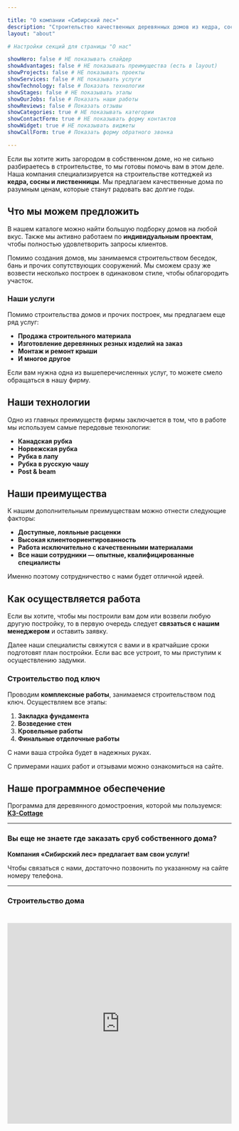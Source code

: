 ```yaml
---

title: "О компании «Сибирский лес»"
description: "Строительство качественных деревянных домов из кедра, сосны и лиственницы"
layout: "about"

# Настройки секций для страницы "О нас"

showHero: false # НЕ показывать слайдер
showAdvantages: false # НЕ показывать преимущества (есть в layout)
showProjects: false # НЕ показывать проекты  
showServices: false # НЕ показывать услуги
showTechnology: false # Показать технологии
showStages: false # НЕ показывать этапы
showOurJobs: false # Показать наши работы
showReviews: false # Показать отзывы  
showCategories: true # НЕ показывать категории
showContactForm: true # НЕ показывать форму контактов
showWidget: true # НЕ показывать виджеты
showCallForm: true # Показать форму обратного звонка

---
```


Если вы хотите жить загородом в собственном доме, но не сильно разбираетесь в строительстве, то мы готовы помочь вам в этом деле. Наша компания специализируется на строительстве коттеджей из **кедра, сосны и лиственницы**. Мы предлагаем качественные дома по разумным ценам, которые станут радовать вас долгие годы.

## Что мы можем предложить

В нашем каталоге можно найти большую подборку домов на любой вкус. Также мы активно работаем по **индивидуальным проектам**, чтобы полностью удовлетворить запросы клиентов.

Помимо создания домов, мы занимаемся строительством беседок, бань и прочих сопутствующих сооружений. Мы сможем сразу же возвести несколько построек в одинаковом стиле, чтобы облагородить участок.

### Наши услуги

Помимо строительства домов и прочих построек, мы предлагаем еще ряд услуг:

- **Продажа строительного материала**
- **Изготовление деревянных резных изделий на заказ**
- **Монтаж и ремонт крыши**
- **И многое другое**

Если вам нужна одна из вышеперечисленных услуг, то можете смело обращаться в нашу фирму.

## Наши технологии

Одно из главных преимуществ фирмы заключается в том, что в работе мы используем самые передовые технологии:

- **Канадская рубка**
- **Норвежская рубка**
- **Рубка в лапу**
- **Рубка в русскую чашу**
- **Post & beam**

## Наши преимущества

К нашим дополнительным преимуществам можно отнести следующие факторы:

- **Доступные, лояльные расценки**
- **Высокая клиентоориентированность**
- **Работа исключительно с качественными материалами**
- **Все наши сотрудники — опытные, квалифицированные специалисты**

Именно поэтому сотрудничество с нами будет отличной идеей.

## Как осуществляется работа

Если вы хотите, чтобы мы построили вам дом или возвели любую другую постройку, то в первую очередь следует **связаться с нашим менеджером** и оставить заявку.

Далее наши специалисты свяжутся с вами и в кратчайшие сроки подготовят план постройки. Если вас все устроит, то мы приступим к осуществлению задумки.

### Строительство под ключ

Проводим **комплексные работы**, занимаемся строительством под ключ. Осуществляем все этапы:

1. **Закладка фундамента**
2. **Возведение стен**
3. **Кровельные работы**
4. **Финальные отделочные работы**

С нами ваша стройка будет в надежных руках.

С примерами наших работ и отзывами можно ознакомиться на сайте.

## Наше программное обеспечение

Программа для деревянного домостроения, которой мы пользуемся: **[K3-Cottage](http://k3-cottage.ru)**

---

### **Вы еще не знаете где заказать сруб собственного дома?**

**Компания «Сибирский лес» предлагает вам свои услуги!**

Чтобы связаться с нами, достаточно позвонить по указанному на сайте номеру телефона.

---

### Строительство дома

<div class="youtube-wrapper" style="position:relative;width:100%;height:450px;max-width:800px;margin: 40px auto;">
  <iframe width="100%" height="450" src="https://www.youtube.com/embed/OV_xRBT97iI" title="Видео отзыв о Сибирском лесе" frameborder="0" allowfullscreen style="position:absolute;top:0;left:0;width:100%;height:100%;"></iframe>
</div>
<style>
    @media(max-width: 768px) {
  .youtube-wrapper {
      height: 300px !important;
    }
  .youtube-wrapper iframe {
    height: 300px !important;
  }
  }
</style>